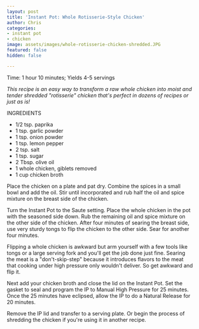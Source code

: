 ```yaml
---
layout: post
title: 'Instant Pot: Whole Rotisserie-Style Chicken'
author: Chris
categories:
- instant pot
- chicken
image: assets/images/whole-rotisserie-chicken-shredded.JPG
featured: false
hidden: false

---
```

Time: 1 hour 10 minutes; Yields 4-5 servings

_This recipe is an easy way to transform a raw whole chicken into moist and tender shredded "rotisserie" chicken that's perfect in dozens of recipes or just as is!_

INGREDIENTS

* 1/2 tsp. paprika
* 1 tsp. garlic powder
* 1 tsp. onion powder
* 1 tsp. lemon pepper
* 2 tsp. salt
* 1 tsp. sugar
* 2 Tbsp. olive oil
* 1 whole chicken, giblets removed
* 1 cup chicken broth

Place the chicken on a plate and pat dry. Combine the spices in a small bowl and add the oil. Stir until incorporated and rub half the oil and spice mixture on the breast side of the chicken.

Turn the Instant Pot to the Saute setting. Place the whole chicken in the pot with the seasoned side down. Rub the remaining oil and spice mixture on the other side of the chicken. After four minutes of searing the breast side, use very sturdy tongs to flip the chicken to the other side. Sear for another four minutes.

Flipping a whole chicken is awkward but arm yourself with a few tools like tongs or a large serving fork and you'll get the job done just fine. Searing the meat is a "don't-skip-step" because it introduces flavors to the meat that cooking under high pressure only wouldn't deliver. So get awkward and flip it.

Next add your chicken broth and close the lid on the Instant Pot. Set the gasket to seal and program the IP to Manual High Pressure for 25 minutes. Once the 25 minutes have eclipsed, allow the IP to do a Natural Release for 20 minutes.

Remove the IP lid and transfer to a serving plate. Or begin the process of shredding the chicken if you're using it in another recipe. 
